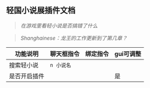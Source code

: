## 轻国小说展插件文档

> *在游戏里看轻小说是否搞错了什么*

> *Shanghainese：龙王的工作更新到了第几章？*

|功能说明|聊天框指令|绑定指令|gui可调整|
|-|-|-|-|
|搜索轻小说|`n 小说名`|||
|是否开启插件|||是|

